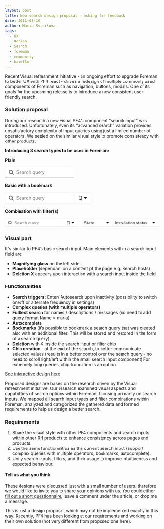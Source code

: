 ```yaml
---
layout: post
title: New search design proposal - asking for feedback
date: 2021-08-16
author: Maria Svirikova
tags:
  - UX
  - Design
  - Search
  - foreman
  - community
  - katello
---
```


Recent Visual refreshment initiative - an ongoing effort to upgrade Foreman to better UX with PF4 react - drives a redesign of multiple commonly used components of Foreman such as navigation, buttons, modals. One of its goals for the upcoming release is to introduce a new consistent user-friendly search.

### **Solution proposal**

During our research a new visual PF4’s component “search input” was introduced. Unfortunately, even its “advanced search” variation provides unsatisfactory complexity of input queries using just a limited number of operators. We settled on the similar visual style to promote consistency with other products.

**Introducing 3 search types to be used in Foreman:**

**Plain**

![](/static/images/blog_images/2021-08-16-new_search_design_proposal-asking_for_feedback/2021-08-16-plain_search.png)

**Basic with a bookmark**

![](/static/images/blog_images/2021-08-16-new_search_design_proposal-asking_for_feedback/2021-08-16-search1.png)

**Combination with filter(s)**

![](/static/images/blog_images/2021-08-16-new_search_design_proposal-asking_for_feedback/2021-08-16-combination_search_input_and_filter.png)

### **Visual part**

It's similar to PF4’s basic search input.
Main elements within a search input field are:

- **Magnifying glass** on the left side
- **Placeholder** (dependant on a content pf the page e.g. Search hosts)
- **Deletion X** appears upon interaction with a search input inside the field

### **Functionalities**

- **Search triggers:** Enter/ Autosearch upon inactivity (possibility to switch on/off or alternate frequency in settings)
- **Complex queries (with multiple operators)**
- **Fulltext search** for names / descriptions / messages (no need to add query format Name = maria)
- **Autocomplete**
- **Bookmarks** (it’s possible to bookmark a search query that was created also with an additional filter. This will be stored and restored in the form of a search query)
- **Deletion** with X inside the search input or filter chip
- **Chip creation** - at the end of the search, to better communicate selected values (results in a better control over the search query - no need to scroll right/left within the small search input component) For extremely long queries, chip truncation is an option.

[See interactive design here](https://docs.google.com/forms/d/e/1FAIpQLSd_sx4AQquUKTKQnJZIHU00ZAySRnBj7-4pExcuRCcblZ0h7A/viewform "Designs")

Proposed designs are based on the research driven by the Visual refreshment initiative. Our research examined visual aspects and capabilities of search options within Foreman, focusing primarily on search inputs. We mapped all search input types and filter combinations within Foreman, analyzed and categorized the gathered data and formed requirements to help us design a better search.

### **Requirements**

1.  Share the visual style with other PF4 components and search inputs within other RH products to enhance consistency across pages and products.
2.  Use the same functionalities as the current search input (support complex queries with multiple operators, bookmarks, autocomplete).
3.  Unify search inputs, filters, and their usage to improve intuitiveness and expected behaviour.

#### **Tell us what you think**

These designs were discussed just with a small number of users, therefore we would like to invite you to share your opinions with us. You could either [fill out a short questionnaire](https://docs.google.com/forms/d/e/1FAIpQLSd_sx4AQquUKTKQnJZIHU00ZAySRnBj7-4pExcuRCcblZ0h7A/viewform "Questionnaire"), leave a comment under the article, or drop me a message.

This is just a design proposal, which may not be implemented exactly in this way. Recently, PF4 has been looking at our requirements and working on their own solution (not very different from proposed one here).
